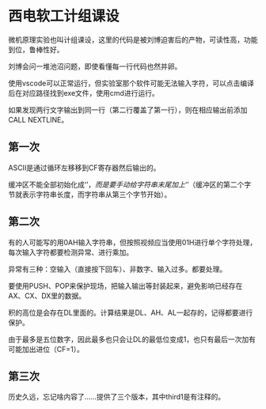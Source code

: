 # 西电软工计组课设
微机原理实验也叫计组课设，这里的代码是被刘博迫害后的产物，可读性高，功能到位，鲁棒性好。

刘博会问一堆池沼问题，即使看懂每一行代码也然并卵。

使用vscode可以正常运行，但实验室那个软件可能无法输入字符，可以点击编译后在对应路径找到exe文件，使用cmd进行运行。

如果发现两行文字输出到同一行（第二行覆盖了第一行），则在相应输出前添加CALL NEXTLINE。

## 第一次
ASCII是通过循环左移移到CF寄存器然后输出的。

缓冲区不能全部初始化成‘$’，而是要手动给字符串末尾加上‘$’（缓冲区的第二个字节就表示字符串长度，而字符串从第三个字节开始）。

## 第二次
有的人可能写的用0AH输入字符串，但按照视频应当使用01H进行单个字符处理，每次输入字符都要检测异常、进行乘加。

异常有三种：空输入（直接按下回车）、非数字、输入过多。都要处理。

要使用PUSH、POP来保护现场，把输入输出等封装起来，避免影响已经存在AX、CX、DX里的数据。

积的高位是会存在DL里面的。计算结果是DL、AH、AL一起存的，记得都要进行保护。

由于最多是五位数字，因此最多也只会让DL的最低位变成1，也只有最后一次加有可能加出进位（CF=1）。

## 第三次

历史久远，忘记啥内容了……提供了三个版本，其中third1是有注释的。
